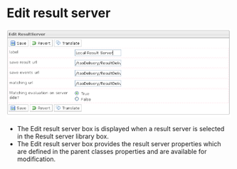 <!--
parent:
    title: Deliveries
author:
    - 'Jérôme Bogaerts'
created_at: '2012-03-29 15:55:25'
updated_at: '2013-03-13 14:15:48'
tags:
    - Deliveries
-->

Edit result server
==================

![](../resources/resultservers-edit.png)

-   The Edit result server box is displayed when a result server is selected in the Result server library box.
-   The Edit result server box provides the result server properties which are defined in the parent classes properties and are available for modification.

